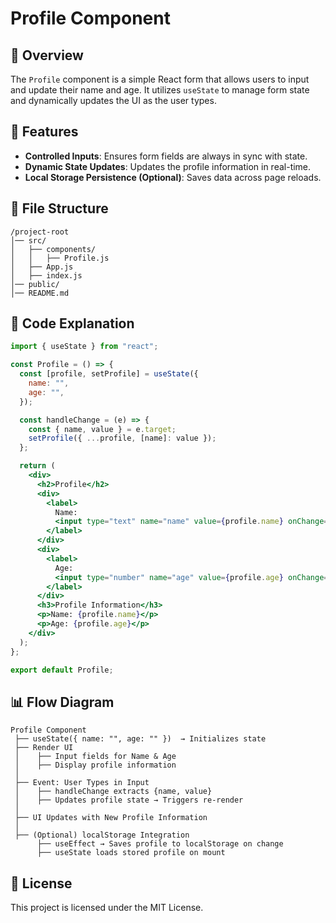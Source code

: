 # Profile Component

## 📌 Overview
The `Profile` component is a simple React form that allows users to input and update their name and age. It utilizes `useState` to manage form state and dynamically updates the UI as the user types.

## 🚀 Features
- **Controlled Inputs**: Ensures form fields are always in sync with state.
- **Dynamic State Updates**: Updates the profile information in real-time.
- **Local Storage Persistence (Optional)**: Saves data across page reloads.

## 📂 File Structure
```
/project-root
│── src/
│   ├── components/
│   │   ├── Profile.js
│   ├── App.js
│   ├── index.js
│── public/
│── README.md
```


## 📝 Code Explanation
```jsx
import { useState } from "react";

const Profile = () => {
  const [profile, setProfile] = useState({
    name: "",
    age: "",
  });

  const handleChange = (e) => {
    const { name, value } = e.target;
    setProfile({ ...profile, [name]: value });
  };

  return (
    <div>
      <h2>Profile</h2>
      <div>
        <label>
          Name:
          <input type="text" name="name" value={profile.name} onChange={handleChange} />
        </label>
      </div>
      <div>
        <label>
          Age:
          <input type="number" name="age" value={profile.age} onChange={handleChange} />
        </label>
      </div>
      <h3>Profile Information</h3>
      <p>Name: {profile.name}</p>
      <p>Age: {profile.age}</p>
    </div>
  );
};

export default Profile;
```

## 📊 Flow Diagram
```
Profile Component
 ├── useState({ name: "", age: "" })  → Initializes state
 ├── Render UI
 │    ├── Input fields for Name & Age
 │    ├── Display profile information
 │
 ├── Event: User Types in Input
 │    ├── handleChange extracts {name, value}
 │    ├── Updates profile state → Triggers re-render
 │
 ├── UI Updates with New Profile Information
 │
 ├── (Optional) localStorage Integration
      ├── useEffect → Saves profile to localStorage on change
      ├── useState loads stored profile on mount
```

## 📜 License
This project is licensed under the MIT License.
